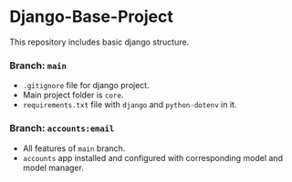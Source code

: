 # Django-Base-Project

This repository includes basic django structure.

### Branch: `main`

- `.gitignore` file for django project.
- Main project folder is `core`.
- `requirements.txt` file with `django` and `python-dotenv` in it.

### Branch: `accounts:email`

- All features of `main` branch.
- `accounts` app installed and configured with corresponding model and model manager.
